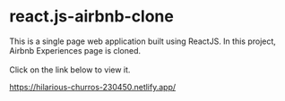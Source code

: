 # react.js-airbnb-clone
This is a single page web application built using ReactJS. In this project, Airbnb Experiences page is cloned.<br><br>
Click on the link below to view it.

https://hilarious-churros-230450.netlify.app/
